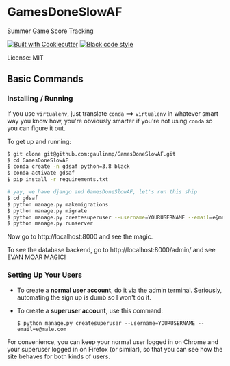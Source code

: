 # GamesDoneSlowAF

Summer Game Score Tracking

[![Built with Cookiecutter](https://img.shields.io/badge/built%20with-Cookiecutter-ff69b4.svg?logo=cookiecutter)](https://github.com/cookiecutter/cookiecutter-django/)
[![Black code style](https://img.shields.io/badge/code%20style-black-000000.svg)](https://github.com/ambv/black)

License: MIT

## Basic Commands

### Installing / Running

If you use `virtualenv`, just translate `conda` ==> `virtualenv` in whatever smart way you know how, you're obviously
smarter if you're not using `conda` so you can figure it out.

To get up and running:

```bash
$ git clone git@github.com:gaulinmp/GamesDoneSlowAF.git
$ cd GamesDoneSlowAF
$ conda create -n gdsaf python=3.8 black
$ conda activate gdsaf
$ pip install -r requirements.txt

# yay, we have django and GamesDoneSlowAF, let's run this ship
$ cd gdsaf
$ python manage.py makemigrations
$ python manage.py migrate
$ python manage.py createsuperuser --username=YOURUSERNAME --email=e@male.com
$ python manage.py runserver
```
Now go to http://localhost:8000 and see the magic.

To see the database backend, go to http://localhost:8000/admin/ and see
EVAN MOAR MAGIC!

### Setting Up Your Users

-   To create a **normal user account**, do it via the admin terminal. Seriously, automating the sign up is dumb so I won't do it.

-   To create a **superuser account**, use this command:

        $ python manage.py createsuperuser --username=YOURUSERNAME --email=e@male.com

For convenience, you can keep your normal user logged in on Chrome and your superuser logged in on Firefox (or similar), so that you can see how the site behaves for both kinds of users.
